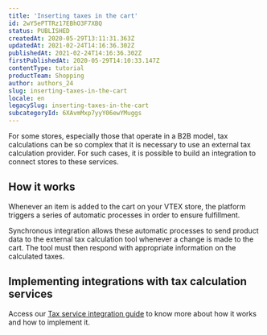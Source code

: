 ```yaml
---
title: 'Inserting taxes in the cart'
id: 2wY5ePTTRz17EBhO3F7XBQ
status: PUBLISHED
createdAt: 2020-05-29T13:11:31.363Z
updatedAt: 2021-02-24T14:16:36.302Z
publishedAt: 2021-02-24T14:16:36.302Z
firstPublishedAt: 2020-05-29T14:10:33.147Z
contentType: tutorial
productTeam: Shopping
author: authors_24
slug: inserting-taxes-in-the-cart
locale: en
legacySlug: inserting-taxes-in-the-cart
subcategoryId: 6XAvmMxp7yyY06ewYMuggs
---
```


For some stores, especially those that operate in a B2B model, tax calculations can be so complex that it is necessary to use an external tax calculation provider. For such cases, it is possible to build an integration to connect stores to these services.

## How it works

Whenever an item is added to the cart on your VTEX store, the platform triggers a series of automatic processes in order to ensure fulfillment. 

Synchronous integration allows these automatic processes to send product data to the external tax calculation tool whenever a change is made to the cart. The tool must then respond with appropriate information on the calculated taxes.

## Implementing integrations with tax calculation services

Access our [Tax service integration guide](https://developers.vtex.com/vtex-developer-docs/docs/tax-service-integration-guide) to know more about how it works and how to implement it.

